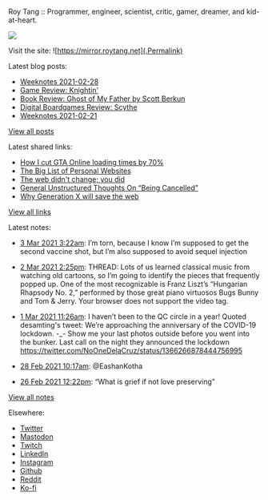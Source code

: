 Roy Tang :: Programmer, engineer, scientist, critic, gamer, dreamer, and kid-at-heart.

![](https://roytang.net/img/profile.jpg)

Visit the site: ![https://mirror.roytang.net](.Permalink)

Latest blog posts:
    

- [Weeknotes 2021-02-28](https://mirror.roytang.net/2021/02/weeknotes-2021-02-28/)
- [Game Review: Knightin&#39;](https://mirror.roytang.net/2021/02/game-review-knightin/)
- [Book Review: Ghost of My Father by Scott Berkun](https://mirror.roytang.net/2021/02/book-review-ghost-of-my-father-by-scott-berkun/)
- [Digital Boardgames Review: Scythe](https://mirror.roytang.net/2021/02/digital-boardgames-review-scythe/)
- [Weeknotes 2021-02-21](https://mirror.roytang.net/2021/02/weeknotes-2021-02-21/)

[View all posts](https://mirror.roytang.net/blog)

Latest shared links:
    

- [How I cut GTA Online loading times by 70%](https://mirror.roytang.net/2021/03/how-i-cut-gta-online-loading-times-by-70/)
- [The Big List of Personal Websites](https://mirror.roytang.net/2021/02/the-big-list-of-personal-websites/)
- [The web didn&#39;t change; you did](https://mirror.roytang.net/2021/02/the-web-didnt-change-you-did/)
- [General Unstructured Thoughts On “Being Cancelled”](https://mirror.roytang.net/2021/02/general-unstructured-thoughts-on-being-cancelled/)
- [Why Generation X will save the web](https://mirror.roytang.net/2021/02/why-generation-x-will-save-the-web/)

[View all links](https://mirror.roytang.net/links)

Latest notes:
    

- [3 Mar 2021 3:22am](https://mirror.roytang.net/2021/03/1366952145623281670/): I&rsquo;m torn, because I know I&rsquo;m supposed to get the second vaccine shot, but I&rsquo;m also supposed to avoid sequel injection
- [2 Mar 2021 2:25pm](https://mirror.roytang.net/2021/03/1366756482553843719/): THREAD: Lots of us learned classical music from watching old cartoons, so I’m going to identify the pieces that frequently popped up.
One of the most recognizable is Franz Liszt’s “Hungarian Rhapsody No. 2,” performed by those great piano virtuosos Bugs Bunny and Tom &amp; Jerry.
Your browser does not support the video tag.  
- [1 Mar 2021 11:26am](https://mirror.roytang.net/2021/03/1366349139559129088/): I haven’t been to the QC circle in a year!
Quoted desamting&#39;s tweet:   We&rsquo;re approaching the anniversary of the COVID-19 lockdown. -_- Show me your last photos outside before you went into the bunker.
Last call on the night they announced the lockdown https://twitter.com/NoOneDelaCruz/status/1366266878444756995
 
- [28 Feb 2021 10:17am](https://mirror.roytang.net/2021/02/1365969286905298952/): @EashanKotha
- [26 Feb 2021 12:22pm](https://mirror.roytang.net/2021/02/1365276093977038852/): &ldquo;What is grief if not love preserving&rdquo;

[View all notes](https://mirror.roytang.net/notes)

Elsewhere:

- [Twitter](https://twitter.com/roytang)
- [Mastodon](https://mastodon.technology/@roytang)
- [Twitch](https://twitch.tv/twitchyroy)
- [LinkedIn](https://www.linkedin.com/in/roytang)
- [Instagram](https://instagram.com/roytang0400)
- [Github](https://github.com/roytang)
- [Reddit](https://reddit.com/u/hungryroy)
- [Ko-fi](https://ko-fi.com/roytang)